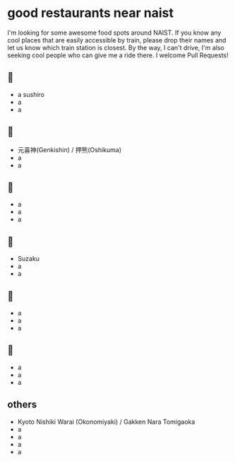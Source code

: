 # good restaurants near naist

I'm looking for some awesome food spots around NAIST. If you know any cool places that are easily accessible by train, please drop their names and let us know which train station is closest. By the way, I can't drive, I'm also seeking cool people who can give me a ride there. I welcome Pull Requests!

## 🍣

- a sushiro
- a
- a

## 🍜

- 元喜神(Genkishin) / 押熊(Oshikuma)
- a
- a

## 🥩

- a
- a
- a

## 🍻

- Suzaku
- a
- a

## 🍔

- a
- a
- a

## 🍕

- a
- a
- a

## others

- Kyoto Nishiki Warai (Okonomiyaki) / Gakken Nara Tomigaoka 
- a
- a
- a
- a
